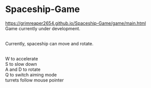# Spaceship-Game

https://grimreaper2654.github.io/Spaceship-Game/game/main.html <br>
Game currently under development.<br><br>

Currently, spaceship can move and rotate.<br><br>

W to accelerate <br>
S to slow down<br>
A and D to rotate<br>
Q to switch aiming mode<br>
turrets follow mouse pointer
